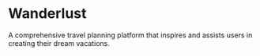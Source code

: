 # Wanderlust
 A comprehensive travel planning platform that inspires and assists users in creating their dream vacations.
